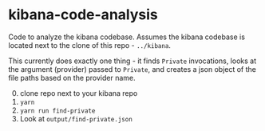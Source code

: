 # kibana-code-analysis

Code to analyze the kibana codebase. Assumes the kibana codebase is located next to the clone of this repo - `../kibana`.

This currently does exactly one thing - it finds `Private` invocations, looks at the argument (provider) passed to `Private`, and creates a json object of the file paths based on the provider name.

0) clone repo next to your kibana repo
1) `yarn`
2) `yarn run find-private`
3) Look at `output/find-private.json`
